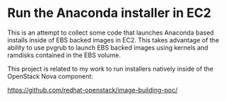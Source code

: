 Run the Anaconda installer in EC2
=================================

This is an attempt to collect some code that launches Anaconda based installs inside of EBS backed
images in EC2.  This takes advantage of the ability to use pvgrub to launch EBS backed images using
kernels and ramdisks contained in the EBS volume.

This project is related to my work to run installers natively inside of the OpenStack Nova component:

https://github.com/redhat-openstack/image-building-poc/


